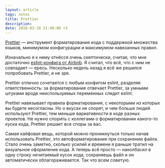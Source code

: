 ```yaml
---
layout: article
tags: notes
title: Prettier
description:
date: 2018-03-10 21:48:00 +3
---
```

[Prettier](https://prettier.io/) — инструмент форматирования кода c поддержкой множества языков, минимумом конфигурации и максимумом навязанных правил.

Изначально я к нему отнёсся очень скептически, считая, что мне достаточно [eslint-конфига от Airbnb](https://www.npmjs.com/package/eslint-config-airbnb). Я считал, что всё, что с ним не совпадает — ересь. Несколько недель назад я всё же решился попробовать Prettier, и не зря.

Prettier отлично сочетается с любым конфигом eslint, разделяя ответственность: за форматирование отвечает Prettier, за умными штуками вроде неиспользуемых переменных следит eslint.

Prettier навязывает правила форматирования, с некоторыми из которых вы будете несогласны. Но о вкусах не спорят, и чем больше людей используют Prettier, тем меньше вариативности в коде разных проектов. Не нужно спорить с коллегами о форматировании какого-то куска кода, Prettier решает все споры за вас.

Самая кайфовая вещь, которой можно проникнуться только начав использовать Prettier, это автоформатирование при сохранении файла. Стало очень заметно, сколько усилий и времени я раньше тратил на визуальное оформление кода. А теперь всё просто — наколбасил в одну строку нечитаемый кусок кода, сохраняешь файл и он автоматически облагораживается. Так что всем советую.
